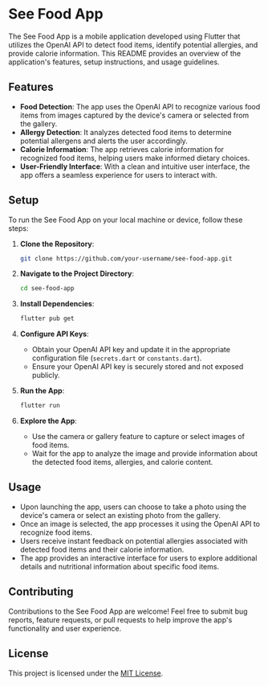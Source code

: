 # See Food App

The See Food App is a mobile application developed using Flutter that utilizes the OpenAI API to detect food items, identify potential allergies, and provide calorie information. This README provides an overview of the application's features, setup instructions, and usage guidelines.

## Features

- **Food Detection**: The app uses the OpenAI API to recognize various food items from images captured by the device's camera or selected from the gallery.
- **Allergy Detection**: It analyzes detected food items to determine potential allergens and alerts the user accordingly.
- **Calorie Information**: The app retrieves calorie information for recognized food items, helping users make informed dietary choices.
- **User-Friendly Interface**: With a clean and intuitive user interface, the app offers a seamless experience for users to interact with.

## Setup

To run the See Food App on your local machine or device, follow these steps:

1. **Clone the Repository**: 
   ```bash
   git clone https://github.com/your-username/see-food-app.git
   ```

2. **Navigate to the Project Directory**:
   ```bash
   cd see-food-app
   ```

3. **Install Dependencies**: 
   ```bash
   flutter pub get
   ```

4. **Configure API Keys**: 
   - Obtain your OpenAI API key and update it in the appropriate configuration file (`secrets.dart` or `constants.dart`).
   - Ensure your OpenAI API key is securely stored and not exposed publicly.

5. **Run the App**:
   ```bash
   flutter run
   ```

6. **Explore the App**: 
   - Use the camera or gallery feature to capture or select images of food items.
   - Wait for the app to analyze the image and provide information about the detected food items, allergies, and calorie content.

## Usage

- Upon launching the app, users can choose to take a photo using the device's camera or select an existing photo from the gallery.
- Once an image is selected, the app processes it using the OpenAI API to recognize food items.
- Users receive instant feedback on potential allergies associated with detected food items and their calorie information.
- The app provides an interactive interface for users to explore additional details and nutritional information about specific food items.

## Contributing

Contributions to the See Food App are welcome! Feel free to submit bug reports, feature requests, or pull requests to help improve the app's functionality and user experience.

## License

This project is licensed under the [MIT License](LICENSE).

